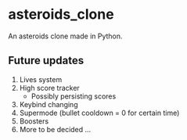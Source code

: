 # asteroids_clone
An asteroids clone made in Python.

## Future updates
1. Lives system
2. High score tracker
     * Possibly persisting scores
3. Keybind changing
4. Supermode (bullet cooldown = 0 for certain time)
5. Boosters
6. More to be decided ...
